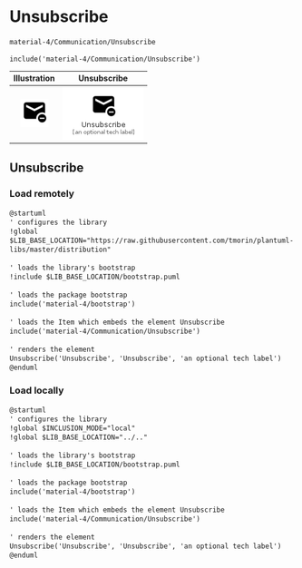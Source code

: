 # Unsubscribe


```text
material-4/Communication/Unsubscribe
```

```text
include('material-4/Communication/Unsubscribe')
```



| Illustration | Unsubscribe |
| :---: | :---: |
| ![illustration for Illustration](../../material-4/Communication/Unsubscribe.png) | ![illustration for Unsubscribe](../../material-4/Communication/Unsubscribe.Local.png) |




## Unsubscribe

### Load remotely
```plantuml
@startuml
' configures the library
!global $LIB_BASE_LOCATION="https://raw.githubusercontent.com/tmorin/plantuml-libs/master/distribution"

' loads the library's bootstrap
!include $LIB_BASE_LOCATION/bootstrap.puml

' loads the package bootstrap
include('material-4/bootstrap')

' loads the Item which embeds the element Unsubscribe
include('material-4/Communication/Unsubscribe')

' renders the element
Unsubscribe('Unsubscribe', 'Unsubscribe', 'an optional tech label')
@enduml
```

### Load locally
```plantuml
@startuml
' configures the library
!global $INCLUSION_MODE="local"
!global $LIB_BASE_LOCATION="../.."

' loads the library's bootstrap
!include $LIB_BASE_LOCATION/bootstrap.puml

' loads the package bootstrap
include('material-4/bootstrap')

' loads the Item which embeds the element Unsubscribe
include('material-4/Communication/Unsubscribe')

' renders the element
Unsubscribe('Unsubscribe', 'Unsubscribe', 'an optional tech label')
@enduml
```

